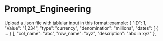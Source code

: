 # Prompt_Engineering

Upload a .json file with tablular input in this format:
example:
{
                "ID": 1,
                "Value": "1,234",
                "type": "currency",
                "denomination": "millions",
                "dates": [
                  {
                  ...
                  }
                ],
                "col_name": "abc",
                "row_name": "xyz",
                "description": "abc in xyz"
            },
        
